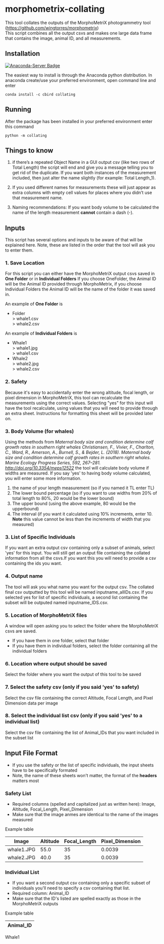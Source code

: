 # morphometrix-collating
 This tool collates the outputs of the MorphoMetriX photogrammetry tool (https://github.com/wingtorres/morphometrix)    
 This script combines all the output csvs and makes one large data frame that contains the image, animal ID, and all measurements. 
 
## Installation
[![Anaconda-Server Badge](https://anaconda.org/cbird/collating/badges/version.svg)](https://anaconda.org/cbird/collating)
    
  The easiest way to install is through the Anaconda python distribution. In anaconda create/use your preferred environment, open command line and enter
  ```
  conda install -c cbird collating
  ```

## Running
After the package has been installed in your preferred environment enter this command

  ```
  python -m collating
  ```
## Things to know
1. if there’s a repeated Object Name in a GUI output csv (like two rows of Total Length) the script will end and give you a message telling you to get rid of the duplicate. If you want both instances of the measurement included, then just alter the name slightly (for example: Total Length_1).

2. If you used different names for measurements these will just appear as extra columns with empty cell values for places where you didn’t use that measurement name.

3. Naming recommendations: If you want body volume to be calculated the name of the length measurement **cannot** contain a dash (-).

## Inputs
This script has several options and inputs to be aware of that will be explained here. Note, these are listed in the order that the tool will ask you to enter them.

### 1. Save Location
  For this script you can either have the MorphoMetriX output csvs saved in **One Folder** or in **Individual Folders**
  If you choose OneFolder, the Animal ID will be the Animal ID provided through MorphoMetrix, if you choose Individual Folders the Animal ID will be the name of the folder it was saved in.

  An example of **One Folder** is       
  * Folder      
        > whale1.csv    
        > whale2.csv
  
  An example of **Individual Folders** is         
  * Whale1      
        > whale1.jpg    
        > whale1.csv
  * Whale2      
        > whale2.jpg    
        > whale2.csv

### 2. Safety
  Because it's easy to accidentally enter the wrong altitude, focal length, or pixel dimension in MorphoMetriX, this tool can recalculate the measurements using the correct values. Selecting "yes" for this input will have the tool recalculate, using values that you will need to provide through an extra sheet. Instructions for formatting this sheet will be provided later on.

### 3. Body Volume (for whales)
 Using the methods from *Maternal body size and condition determine calf growth rates in southern right whales
Christiansen, F., Vivier, F., Charlton, C., Ward, R., Amerson, A., Burnell, S., & Bejder, L. (2018). Maternal body size and condition determine calf growth rates in southern right whales. Marine Ecology Progress Series, 592, 267–281. http://doi.org/10.3354/meps12522*
the tool will calculate body volume if widths are measured. If you say 'yes' to having body volume calculated, you will enter some more information.
1. the name of your length measurement (so if you named it TL enter TL) 
2. The lower bound percentage (so if you want to use widths from 20% of total length to 80%, 20 would be the lower bound) 
3. The upper bound (using the above example, 80 would be the upperbound) 
4. The interval (if you want it calculated using 10% increments, enter 10. **Note** this value cannot be less than the increments of width that you measured) 

### 3. List of Specific Individuals 
  If you want an extra output csv containing only a subset of animals, select 'yes' for this input. You will still get an output file containing the collated information from all the csvs.If you want this you will need to provide a csv containing the ids you want.

### 4. Output name 
The tool will ask you what name you want for the output csv. The collated final csv outputted by this tool will be named inputname_allIDs.csv. If you selected yes for list of specific individuals, a second list containing the subset will be outputed named inputname_IDS.csv. 

### 5. Location of MorphoMetriX files
A window will open asking you to select the folder where the MorphoMetriX csvs are saved. 
* If you have them in one folder, select that folder
* If you have them in individual folders, select the folder containing all the individual folders

### 6. Location where output should be saved
Select the folder where you want the output of this tool to be saved

### 7. Select the safety csv (only if you said 'yes' to safety)
Select the csv file containing the correct Altitude, Focal Length, and Pixel Dimension data per image

### 8. Select the individual list csv (only if you said 'yes' to a individual list)
Select the csv file containing the list of Animal_IDs that you want included in the subset list

## Input File Format
* If you use the safety or the list of specific individuals, the input sheets have to be specifically formated
* Note, the name of these sheets won't matter, the format of the **headers** matters most

### Safety List
* Required columns (spelled and capitalized just as written here): Image, Altitude, Focal_Length, Pixel_Dimension
* Make sure that the image anmes are identical to the name of the images measured

Example table

Image | Altitude | Focal_Length | Pixel_Dimension
----- | -------- | ------------ | ---------------
whale1.JPG | 55.0 | 35 | 0.0039
whale2.JPG | 40.0 | 35 | 0.0039

### Individual List
* If you want a second output csv containing only a specific subset of individuals you'll need to specify a csv containing that list.
* Required column: Animal_ID
* Make sure that the ID's listed are spelled exactly as those in the MorphoMetriX outputs

Example table

Animal_ID |
--------- |
Whale1
